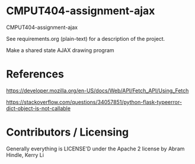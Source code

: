 CMPUT404-assignment-ajax
==============================

CMPUT404-assignment-ajax

See requirements.org (plain-text) for a description of the project.

Make a shared state AJAX drawing program


References
========================
https://developer.mozilla.org/en-US/docs/Web/API/Fetch_API/Using_Fetch

https://stackoverflow.com/questions/34057851/python-flask-typeerror-dict-object-is-not-callable


Contributors / Licensing
========================

Generally everything is LICENSE'D under the Apache 2 license by Abram Hindle, Kerry Li


